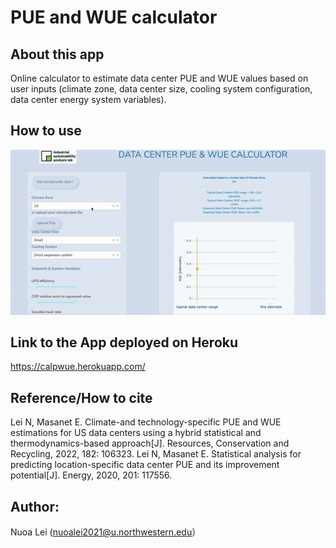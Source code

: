 # PUE and WUE calculator

## About this app
Online calculator to estimate data center PUE and WUE values based on user inputs (climate zone, data center size, cooling system configuration, data center energy system variables).

## How to use
![Alt Text](https://github.com/nuoaleon/UEcalculator_dash_app/blob/master/demo/ue_demo.gif)

## Link to the App deployed on Heroku
https://calpwue.herokuapp.com/

## Reference/How to cite
Lei N, Masanet E. Climate-and technology-specific PUE and WUE estimations for US data centers using a hybrid statistical and thermodynamics-based approach[J]. Resources, Conservation and Recycling, 2022, 182: 106323.
Lei N, Masanet E. Statistical analysis for predicting location-specific data center PUE and its improvement potential[J]. Energy, 2020, 201: 117556.

## Author: 
Nuoa Lei (nuoalei2021@u.northwestern.edu）
